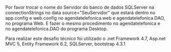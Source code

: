 Por favor trocar o nome do Servidor do banco de dados SQLServer na connectionStrings no data source="SeuServidor" 
que estará dentro no app.config e web.config no agendatelefonica.web e agendatelefonica.DAO, no programa Web.
E fazer o mesmo procedimento no agendatelefonica e no agendatelefonica.DAO do programa Desktop.

Para realizar este desafio técnico foi utilizado o .net Framework 4.7, Asp.net MVC 5, Entity Framework 6.2, SQLServer, bootstrap 4.3.1
